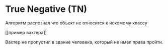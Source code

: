 #   True Negative (TN)

Алгоритм распознал что объект не относится к искомому классу

[[пример вахтера]]

Вахтер не пропустил в здание человека, который не имел права пройти.